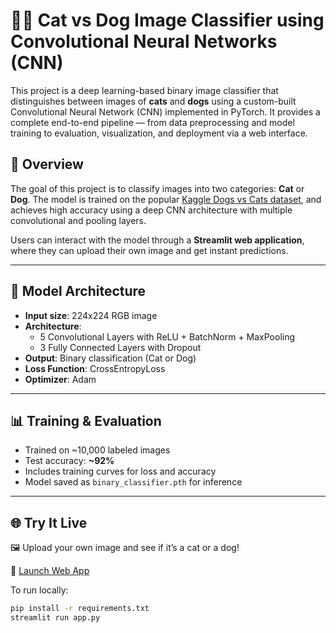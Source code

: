 # 🐶🐱 Cat vs Dog Image Classifier using Convolutional Neural Networks (CNN)

This project is a deep learning-based binary image classifier that distinguishes between images of **cats** and **dogs** using a custom-built Convolutional Neural Network (CNN) implemented in PyTorch. It provides a complete end-to-end pipeline — from data preprocessing and model training to evaluation, visualization, and deployment via a web interface.

## 📌 Overview

The goal of this project is to classify images into two categories: **Cat** or **Dog**. The model is trained on the popular [Kaggle Dogs vs Cats dataset](https://www.kaggle.com/c/dogs-vs-cats/data), and achieves high accuracy using a deep CNN architecture with multiple convolutional and pooling layers.

Users can interact with the model through a **Streamlit web application**, where they can upload their own image and get instant predictions.

---

## 🧠 Model Architecture

- **Input size**: 224x224 RGB image  
- **Architecture**:  
  - 5 Convolutional Layers with ReLU + BatchNorm + MaxPooling  
  - 3 Fully Connected Layers with Dropout  
- **Output**: Binary classification (Cat or Dog)  
- **Loss Function**: CrossEntropyLoss  
- **Optimizer**: Adam

---

## 📊 Training & Evaluation

- Trained on ~10,000 labeled images  
- Test accuracy: **~92%**  
- Includes training curves for loss and accuracy  
- Model saved as `binary_classifier.pth` for inference

---

## 🌐 Try It Live

🖼️ Upload your own image and see if it’s a cat or a dog!

🔗 [Launch Web App](https://cnnbinaryclassifier.streamlit.app)


To run locally:
```bash
pip install -r requirements.txt
streamlit run app.py
